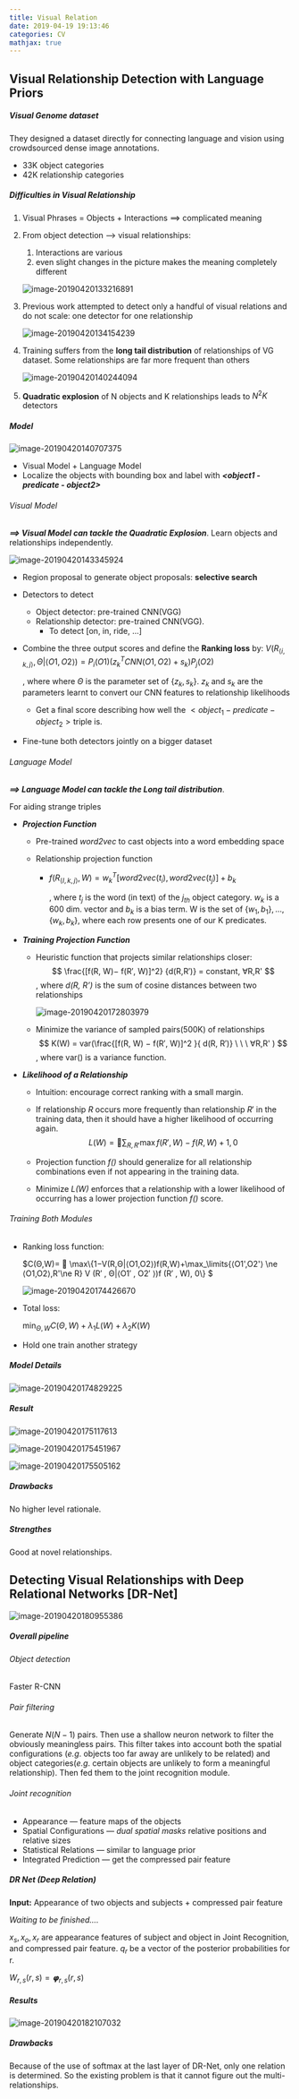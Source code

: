 ```yaml
---
title: Visual Relation 
date: 2019-04-19 19:13:46
categories: CV
mathjax: true
---
```


## Visual Relationship Detection with Language Priors

##### Visual Genome dataset

They designed a dataset directly for connecting language and vision using crowdsourced dense image annotations.

<!-- more -->

- 33K object categories
- 42K relationship categories

##### Difficulties in Visual Relationship

1. Visual Phrases = Objects + Interactions ==> complicated meaning

2. From object detection —> visual relationships: 

   1. Interactions are various
   2. even slight changes in the picture makes the meaning completely different

   ![image-20190420133216891](https://raw.githubusercontent.com/yolayolayolanda/yolayolayolanda.github.io/master/images/image-20190420133216891.png)

3. Previous work attempted to detect only a handful of visual relations and do not scale: one detector for one relationship

   ![image-20190420134154239](https://raw.githubusercontent.com/yolayolayolanda/yolayolayolanda.github.io/master/images/image-20190420134154239.png)

4. Training suffers from the **long tail distribution** of relationships of VG dataset. Some relationships are far more frequent than others

   ![image-20190420140244094](https://raw.githubusercontent.com/yolayolayolanda/yolayolayolanda.github.io/master/images/image-20190420140244094.png)

5. **Quadratic explosion** of N objects and K relationships leads to $N^2K​$ detectors

##### Model

![image-20190420140707375](https://raw.githubusercontent.com/yolayolayolanda/yolayolayolanda.github.io/master/images/image-20190420140707375.png)

- Visual Model + Language Model
- Localize the objects with bounding box and label with ***<object1 - predicate - object2>***

###### Visual Model

***==> Visual Model can tackle the Quadratic Explosion***.   Learn objects and relationships independently.

![image-20190420143345924](https://raw.githubusercontent.com/yolayolayolanda/yolayolayolanda.github.io/master/images/image-20190420143345924.png)

- Region proposal to generate object proposals: **selective search**

- Detectors to detect 

  - Object detector: pre-trained CNN(VGG) 
  - Relationship detector: pre-trained CNN(VGG).
    -  To detect [on, in, ride, ...]

- Combine the three output scores and define the **Ranking loss** by:
  $V(R_{ ⟨i, k, j⟩ },Θ|⟨O1,O2⟩) = P_i (O1)(z^T_k CNN(O1,O2) + s_k)P_j (O2)$

  , where where $Θ​$ is the parameter set of {$z_k,s_k​$}. $z_k​$ and $s_k​$ are the parameters learnt to convert our CNN features to relationship likelihoods

  - Get a final score describing how well the $<object_1-predicate-object_2>​$ triple is.

- Fine-tune both detectors jointly on a bigger dataset



###### Language Model

***==> Language Model can tackle the Long tail distribution***.  

For aiding strange triples

- ***Projection Function***
  - Pre-trained *word2vec* to cast objects into a word embedding space

  - Relationship projection function
    - $f(R_{ ⟨I, k, j⟩ },W) = w_k^T [word2vec(t_i), word2vec(t_j)] + b_k$

      , where $t_j$ is the word (in text) of the $j_{th}$ object category. $w_k$ is a 600 dim. vector and $b_k$ is a bias term. W is the set of {$w_1,b_1\}, … ,\{w_k,b_k$}, where each row presents one of our K predicates.

- ***Training Projection Function***

  - Heuristic function that projects similar relationships closer:
    $$
    \frac{[f(R, W)− f(R′, W)]^2} {d(R,R′)} = constant, ∀R,R'
    $$
    , where *d(R, R’)* is the sum of cosine distances between two relationships

    ![image-20190420172803979](/Users/yola/myGit/myblog/source/images/image-20190420172803979.png)

  - Minimize the variance of sampled pairs(500K) of relationships
    $$
    K(W) = var(\frac{[f(R, W) − f(R′, W)]^2 }{ d(R, R′)} \ \ \ ∀R,R' )
    $$
    , where var() is a variance function.

- ***Likelihood of a Relationship***

  - Intuition: encourage correct ranking with a small margin.

  - If relationship *R* occurs more frequently than relationship *R*′ in the
    training data, then it should have a higher likelihood of occurring
    again.
    $$
    L(W) = 􏰃 \sum_{R,R'}\max{f(R′,W) − f(R,W) + 1,0}
    $$

  - Projection function *f()* should generalize for all relationship combinations even if not appearing in the training data. 

  - Minimize *L(W)* enforces that a relationship with a lower likelihood of occurring has a lower projection function *f()* score. 

###### Training Both Modules

- Ranking loss function:

  $C(Θ,W)= 􏰃 \max\{1−V(R,Θ|⟨O1,O2⟩)f(R,W)+\max_\limits{⟨O1',O2'⟩ \ne ⟨O1,O2⟩,R'\ne R} V (R′ , Θ|⟨O1′ , O2′ ⟩)f (R′ , W), 0\} ​$

  ![image-20190420174426670](https://raw.githubusercontent.com/yolayolayolanda/yolayolayolanda.github.io/master/images/image-20190420174426670.png)

- Total loss:

  $\min_{Θ,W}{C(Θ, W) + λ_1L(W) + λ_2K(W)}​$

- Hold one train another strategy

##### Model Details 

![image-20190420174829225](https://raw.githubusercontent.com/yolayolayolanda/yolayolayolanda.github.io/master/images/image-20190420174829225.png)

##### Result

![image-20190420175117613](https://raw.githubusercontent.com/yolayolayolanda/yolayolayolanda.github.io/master/images/image-20190420175117613.png)

![image-20190420175451967](https://raw.githubusercontent.com/yolayolayolanda/yolayolayolanda.github.io/master/images/image-20190420175451967.png)

![image-20190420175505162](https://raw.githubusercontent.com/yolayolayolanda/yolayolayolanda.github.io/master/images/image-20190420175505162.png)

##### Drawbacks

No higher level rationale.

##### Strengthes

Good at novel relationships.

## Detecting Visual Relationships with Deep Relational Networks [DR-Net]

![image-20190420180955386](https://raw.githubusercontent.com/yolayolayolanda/yolayolayolanda.github.io/master/images/image-20190420180955386.png)

##### Overall pipeline

###### Object detection

Faster R-CNN

###### Pair filtering 

Generate $N(N-1)$ pairs. Then use a shallow neuron network to filter the obviously meaningless pairs. This filter takes into account both the spatial configurations (*e.g*. objects too far away are unlikely
to be related) and object categories(*e.g*. certain objects are
unlikely to form a meaningful relationship). Then fed them to the joint recognition module.

###### Joint recognition

- Appearance — feature maps of the objects
- Spatial Configurations — *dual spatial masks* relative positions and relative sizes
- Statistical Relations — similar to language prior
- Integrated Prediction — get the compressed pair feature

##### DR Net (Deep Relation)

**Input:** Appearance of two objects and subjects + compressed pair feature

*Waiting to be finished….*

$x_s,x_o,x_r$ are appearance features of subject and object in Joint Recognition, and compressed pair feature. $q_r$ be a vector of the posterior probabilities for r. 

$W_{r, s}(r,s)=𝞅_{r,s}(r,s)$

##### Results

![image-20190420182107032](https://raw.githubusercontent.com/yolayolayolanda/yolayolayolanda.github.io/master/images/image-20190420182107032.png)

##### Drawbacks

Because of the use of softmax at the last layer of DR-Net, only one relation is determined. So the existing problem is that it cannot figure out the multi-relationships.



